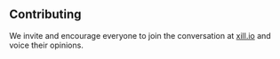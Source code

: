 ## Contributing

We invite and encourage everyone to join the conversation at [xill.io](http://xill.io)
and voice their opinions. 
